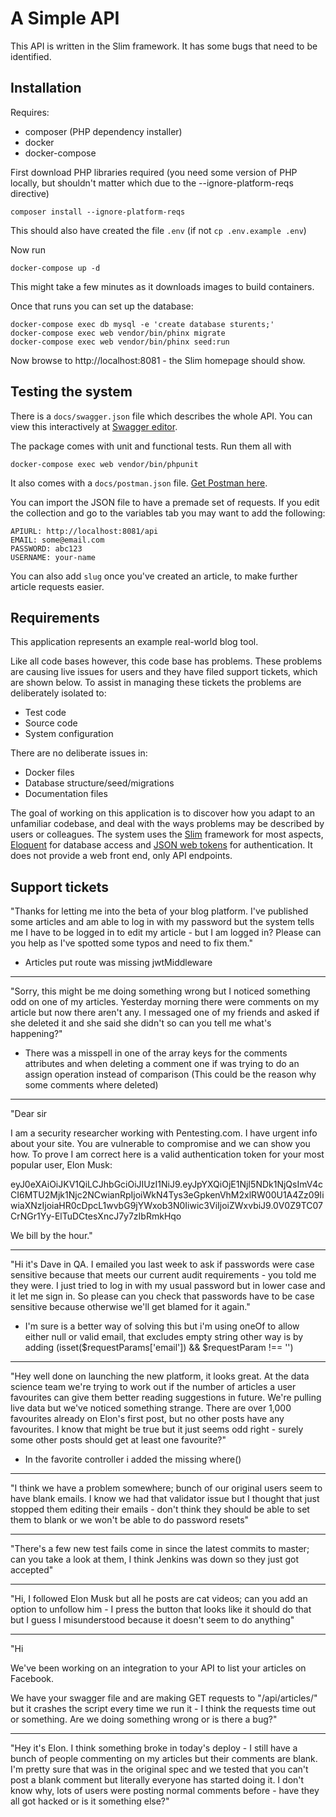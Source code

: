 # A Simple API

This API is written in the Slim framework. It has some bugs that need to be identified.

## Installation

Requires:

* composer (PHP dependency installer)
* docker
* docker-compose

First download PHP libraries required (you need some version of PHP locally, but shouldn't matter which due to the --ignore-platform-reqs directive)

```
composer install --ignore-platform-reqs
```

This should also have created the file `.env` (if not `cp .env.example .env`)

Now run

```
docker-compose up -d
```

This might take a few minutes as it downloads images to build containers.

Once that runs you can set up the database:

```
docker-compose exec db mysql -e 'create database sturents;'
docker-compose exec web vendor/bin/phinx migrate
docker-compose exec web vendor/bin/phinx seed:run
```

Now browse to http://localhost:8081 - the Slim homepage should show.

## Testing the system

There is a `docs/swagger.json` file which describes the whole API. You can view this interactively
at [Swagger editor](https://editor.swagger.io/).

The package comes with unit and functional tests. Run them all with

```
docker-compose exec web vendor/bin/phpunit
```

It also comes with a `docs/postman.json` file. [Get Postman here](https://www.getpostman.com/downloads/).

You can import the JSON file to have a premade set of requests. If you edit the collection and go to
the variables tab you may want to add the following:

```
APIURL: http://localhost:8081/api
EMAIL: some@email.com
PASSWORD: abc123
USERNAME: your-name
```

You can also add `slug` once you've created an article, to make further article requests easier.

## Requirements

This application represents an example real-world blog tool.

Like all code bases however, this code base has problems. These problems are causing live issues for users
and they have filed support tickets, which are shown below. To assist in managing these tickets the problems
are deliberately isolated to:

* Test code
* Source code
* System configuration

There are no deliberate issues in:

* Docker files
* Database structure/seed/migrations
* Documentation files

The goal of working on this application is to discover how you adapt to an unfamiliar codebase, and deal
with the ways problems may be described by users or colleagues. The system uses the [Slim](http://www.slimframework.com/docs/)
framework for most aspects, [Eloquent](https://laravel.com/docs/5.8/eloquent) for database access and
[JSON web tokens](https://jwt.io/) for authentication. It does not provide a web front end, only API endpoints.

## Support tickets

"Thanks for letting me into the beta of your blog platform. I've published some articles and am able to log in
with my password but the system tells me I have to be logged in to edit my article - but I am logged in? Please can
you help as I've spotted some typos and need to fix them."

 - Articles put route was missing jwtMiddleware
----

"Sorry, this might be me doing something wrong but I noticed something odd on one of my articles. Yesterday morning there
were comments on my article but now there aren't any. I messaged one of my friends and asked if she deleted it and 
she said she didn't so can you tell me what's happening?"

 - There was a misspell in one of the array keys for the comments attributes and when deleting a comment one if was trying 
   to do an assign operation instead of comparison (This could be the reason why some comments where deleted)

----

"Dear sir

I am a security researcher working with Pentesting.com. I have urgent info about your site. You are vulnerable
to compromise and we can show you how. To prove I am correct here is a valid authentication token for your most
popular user, Elon Musk:

eyJ0eXAiOiJKV1QiLCJhbGciOiJIUzI1NiJ9.eyJpYXQiOjE1NjI5NDk1NjQsImV4cCI6MTU2Mjk1Njc2NCwianRpIjoiWkN4Tys3eGpkenVhM2xlRW00U1A4Zz09IiwiaXNzIjoiaHR0cDpcL1wvbG9jYWxob3N0Iiwic3ViIjoiZWxvbiJ9.0V0Z9TC07CrNGr1Yy-ElTuDCtesXncJ7y7zIbRmkHqo

We bill by the hour."

----

"Hi it's Dave in QA. I emailed you last week to ask if passwords were case sensitive because that meets our current
audit requirements - you told me they were. I just tried to log in with my usual password but in lower case and it
let me sign in. So please can you check that passwords have to be case sensitive because otherwise we'll get blamed
for it again."

 - I'm sure is a better way of solving this but i'm using oneOf to allow either null or valid email, that excludes empty string
other way is by adding
   (isset($requestParams['email']) && $requestParam !== '')

----

"Hey well done on launching the new platform, it looks great. At the data science team we're trying to work out if 
the number of articles a user favourites can give them better reading suggestions in future. We're pulling live data
but we've noticed something strange. There are over 1,000 favourites already on Elon's first post, but no other posts
have any favourites. I know that might be true but it just seems odd right - surely some other posts should get at
least one favourite?"

 - In the favorite controller i added the missing where()

----

"I think we have a problem somewhere; bunch of our original users seem to have blank emails. I know we had that 
validator issue but I thought that just stopped them editing their emails - don't think they should be able to
set them to blank or we won't be able to do password resets"

----

"There's a few new test fails come in since the latest commits to master; can you take a look at them, I think Jenkins
was down so they just got accepted"

----

"Hi, I followed Elon Musk but all he posts are cat videos; can you add an option to unfollow him - I press the button
that looks like it should do that but I guess I misunderstood because it doesn't seem to do anything"

----

"Hi

We've been working on an integration to your API to list your articles on Facebook.

We have your swagger file and are making GET requests to "/api/articles/" but it crashes the script every
time we run it - I think the requests time out or something. Are we doing something wrong or is there a bug?"

----

"Hey it's Elon. I think something broke in today's deploy - I still have a bunch of people commenting on my articles but
their comments are blank. I'm pretty sure that was in the original spec and we tested that you can't post a blank
comment but literally everyone has started doing it. I don't know why, lots of users were posting normal comments
before - have they all got hacked or is it something else?"
